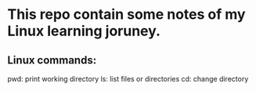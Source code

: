 # This repo contain some notes of my Linux learning joruney.





## Linux commands:

pwd: print working directory
ls: list files or directories
cd: change directory

